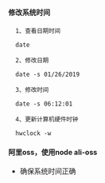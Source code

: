 #### 修改系统时间
```
  1、查看日期时间

  date

  2、修改日期

  date -s 01/26/2019

  3、修改时间

  date -s 06:12:01

  4、更新计算机硬件时钟

  hwclock -w
```
#### 阿里oss，使用node ali-oss
- 确保系统时间正确
